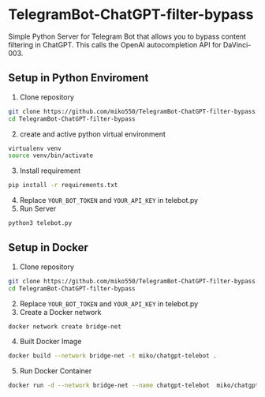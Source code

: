 # TelegramBot-ChatGPT-filter-bypass
Simple Python Server for Telegram Bot that allows you to bypass content filtering in ChatGPT. This calls the OpenAI autocompletion API for DaVinci-003.

## Setup in Python Enviroment
1. Clone repository
  ```bash
  git clone https://github.com/miko550/TelegramBot-ChatGPT-filter-bypass.git
  cd TelegramBot-ChatGPT-filter-bypass
  ```
2. create and active python virtual environment
  ```bash
  virtualenv venv
  source venv/bin/activate
  ```
3. Install requirement
  ```bash
  pip install -r requirements.txt
  ```
4. Replace `YOUR_BOT_TOKEN` and `YOUR_API_KEY` in telebot.py
5. Run Server 
  ```bash
  python3 telebot.py
  ```



## Setup in Docker
1. Clone repository
  ```bash
  git clone https://github.com/miko550/TelegramBot-ChatGPT-filter-bypass.git
  cd TelegramBot-ChatGPT-filter-bypass
  ```
2. Replace `YOUR_BOT_TOKEN` and `YOUR_API_KEY` in telebot.py
3. Create a Docker network
  ```bash
  docker network create bridge-net
  ```
4. Built Docker Image
  ```bash
  docker build --network bridge-net -t miko/chatgpt-telebot .
  ```
5. Run Docker Container
  ```bash
  docker run -d --network bridge-net --name chatgpt-telebot  miko/chatgpt-telebot
  ```

